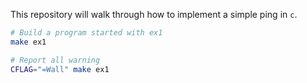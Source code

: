 This repository will walk through how to implement a simple ping in `c`.

```bash
# Build a program started with ex1
make ex1

# Report all warning
CFLAG="=Wall" make ex1
```

